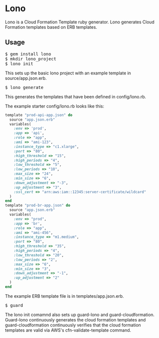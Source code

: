 Lono
===========

Lono is a Cloud Formation Template ruby generator.  Lono generates Cloud Formation templates based on ERB templates.

Usage
------------

<pre>
$ gem install lono
$ mkdir lono_project
$ lono init 
</pre>

This sets up the basic lono project with an example template in source/app.json.erb.

<pre>
$ lono generate
</pre>

This generates the templates that have been defined in config/lono.rb.

The example starter config/lono.rb looks like this:

```ruby
template "prod-api-app.json" do
  source "app.json.erb"
  variables(
    :env => 'prod',
    :app => 'api',
    :role => "app",
    :ami => "ami-123",
    :instance_type => "c1.xlarge",
    :port => "80",
    :high_threshold => "15",
    :high_periods => "4",
    :low_threshold => "5",
    :low_periods => "10",
    :max_size => "24",
    :min_size => "6",
    :down_adjustment => "-3",
    :up_adjustment => "3",
    :ssl_cert => "arn:aws:iam::12345:server-certificate/wildcard"
  )
end
template "prod-br-app.json" do
  source "app.json.erb"
  variables(
    :env => "prod",
    :app => 'br',
    :role => "app",
    :ami => "ami-456",
    :instance_type => "m1.medium",
    :port => "80",
    :high_threshold => "35",
    :high_periods => "4",
    :low_threshold => "20",
    :low_periods => "2",
    :max_size => "6",
    :min_size => "3",
    :down_adjustment => "-1",
    :up_adjustment => "2"
  )
end
```

The example ERB template file is in templates/app.json.erb.

<pre>
$ guard
</pre>

The lono init comamnd also sets up guard-lono and guard-cloudformation.  Guard-lono continuously generates the cloud formation templates and guard-cloudformation continuously verifies that the cloud formation templates are valid via AWS's cfn-validate-template command.